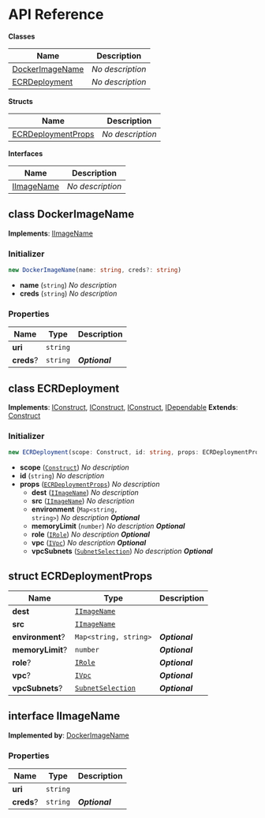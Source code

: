 # API Reference

**Classes**

Name|Description
----|-----------
[DockerImageName](#cdk-ecr-deployment-dockerimagename)|*No description*
[ECRDeployment](#cdk-ecr-deployment-ecrdeployment)|*No description*


**Structs**

Name|Description
----|-----------
[ECRDeploymentProps](#cdk-ecr-deployment-ecrdeploymentprops)|*No description*


**Interfaces**

Name|Description
----|-----------
[IImageName](#cdk-ecr-deployment-iimagename)|*No description*



## class DockerImageName  <a id="cdk-ecr-deployment-dockerimagename"></a>



__Implements__: [IImageName](#cdk-ecr-deployment-iimagename)

### Initializer




```ts
new DockerImageName(name: string, creds?: string)
```

* **name** (<code>string</code>)  *No description*
* **creds** (<code>string</code>)  *No description*



### Properties


Name | Type | Description 
-----|------|-------------
**uri** | <code>string</code> | <span></span>
**creds**? | <code>string</code> | __*Optional*__



## class ECRDeployment  <a id="cdk-ecr-deployment-ecrdeployment"></a>



__Implements__: [IConstruct](#constructs-iconstruct), [IConstruct](#aws-cdk-core-iconstruct), [IConstruct](#constructs-iconstruct), [IDependable](#aws-cdk-core-idependable)
__Extends__: [Construct](#aws-cdk-core-construct)

### Initializer




```ts
new ECRDeployment(scope: Construct, id: string, props: ECRDeploymentProps)
```

* **scope** (<code>[Construct](#constructs-construct)</code>)  *No description*
* **id** (<code>string</code>)  *No description*
* **props** (<code>[ECRDeploymentProps](#cdk-ecr-deployment-ecrdeploymentprops)</code>)  *No description*
  * **dest** (<code>[IImageName](#cdk-ecr-deployment-iimagename)</code>)  *No description* 
  * **src** (<code>[IImageName](#cdk-ecr-deployment-iimagename)</code>)  *No description* 
  * **environment** (<code>Map<string, string></code>)  *No description* __*Optional*__
  * **memoryLimit** (<code>number</code>)  *No description* __*Optional*__
  * **role** (<code>[IRole](#aws-cdk-aws-iam-irole)</code>)  *No description* __*Optional*__
  * **vpc** (<code>[IVpc](#aws-cdk-aws-ec2-ivpc)</code>)  *No description* __*Optional*__
  * **vpcSubnets** (<code>[SubnetSelection](#aws-cdk-aws-ec2-subnetselection)</code>)  *No description* __*Optional*__




## struct ECRDeploymentProps  <a id="cdk-ecr-deployment-ecrdeploymentprops"></a>






Name | Type | Description 
-----|------|-------------
**dest** | <code>[IImageName](#cdk-ecr-deployment-iimagename)</code> | <span></span>
**src** | <code>[IImageName](#cdk-ecr-deployment-iimagename)</code> | <span></span>
**environment**? | <code>Map<string, string></code> | __*Optional*__
**memoryLimit**? | <code>number</code> | __*Optional*__
**role**? | <code>[IRole](#aws-cdk-aws-iam-irole)</code> | __*Optional*__
**vpc**? | <code>[IVpc](#aws-cdk-aws-ec2-ivpc)</code> | __*Optional*__
**vpcSubnets**? | <code>[SubnetSelection](#aws-cdk-aws-ec2-subnetselection)</code> | __*Optional*__



## interface IImageName  <a id="cdk-ecr-deployment-iimagename"></a>

__Implemented by__: [DockerImageName](#cdk-ecr-deployment-dockerimagename)



### Properties


Name | Type | Description 
-----|------|-------------
**uri** | <code>string</code> | <span></span>
**creds**? | <code>string</code> | __*Optional*__



